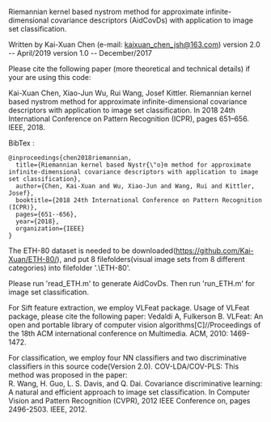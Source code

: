 ﻿Riemannian kernel based nystrom method for approximate infinite-dimensional covariance descriptors (AidCovDs) with application to image set classification.

Written by Kai-Xuan Chen (e-mail: kaixuan_chen_jsh@163.com)
version 2.0 -- April/2019 
version 1.0 -- December/2017 

Please cite the following paper (more theoretical and technical details) if your are using this code:

Kai-Xuan Chen, Xiao-Jun Wu, Rui Wang, Josef Kittler. Riemannian kernel based nystrom method for approximate infinite-dimensional covariance  descriptors with application to image set classification. In 2018 24th International Conference on Pattern Recognition (ICPR), pages 651–656. IEEE, 2018.

BibTex : 
```
@inproceedings{chen2018riemannian,
  title={Riemannian kernel based Nystr{\"o}m method for approximate infinite-dimensional covariance descriptors with application to image set classification},
  author={Chen, Kai-Xuan and Wu, Xiao-Jun and Wang, Rui and Kittler, Josef},
  booktitle={2018 24th International Conference on Pattern Recognition (ICPR)},
  pages={651--656},
  year={2018},
  organization={IEEE}
}
```


The ETH-80 dataset is needed to be downloaded(https://github.com/Kai-Xuan/ETH-80/),  and put 8 filefolders(visual image sets from 8 different categories) into filefolder '.\ETH-80\'.  

Please run 'read_ETH.m' to generate AidCovDs. Then run 'run_ETH.m' for image set classification.  

For Sift feature extraction, we employ VLFeat package.  Usage of VLFeat package, please cite the following paper:
Vedaldi A, Fulkerson B. VLFeat: An open and portable library of computer vision algorithms[C]//Proceedings of the 18th ACM international conference on Multimedia. ACM, 2010: 1469-1472.

For classification, we employ four NN classifiers and two discriminative classifiers in this source code(Version 2.0).  COV-LDA/COV-PLS:  This method was proposed in the paper:  
R. Wang, H. Guo, L. S. Davis, and Q. Dai. Covariance discriminative learning: A natural and efficient approach to image set classification. In Computer Vision and Pattern Recognition (CVPR), 2012 IEEE Conference on, pages 2496-2503. IEEE, 2012. 